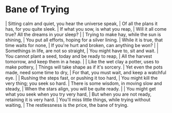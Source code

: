 # Bane of Trying

| Sitting calm and quiet, you hear the universe speak,
| Of all the plans it has, for you quite sleek.
| If what you sow, is what you reap,
| Will it all come true? All the dreams in your sleep?
| 
| Trying to make hay, while the sun is shining,
| You put all efforts, hoping for a silver lining.
| While it is true, that time waits for none,
| If you\'re hurt and broken, can anything be won?
| 
| Somethings in life, are not so straight,
| You might have to, sit and wait.
| You cannot plant a seed, today and be ready to reap,
| All the harvest tomorrow, and keep them in a heap.
| 
| Like the wet clay a potter, uses to make pottery,
| Things will take shape as if it\'s sorcery.
| Yet even the pots made, need some time to dry,
| For that, you must wait, and keep a watchful eye.
| 
| Rushing the steps fast, or pushing it too hard,
| You might kill the very thing; you seek so hard.
| There is some wisdom, in moving slow and steady,
| When the stars align, you will be quite ready.
| 
| You might get what you seek when you try very hard,
| But when you are not ready, retaining it is very hard.
| You\'ll miss little things, while trying without waiting,
| The restlessness is the price, the bane of trying.
